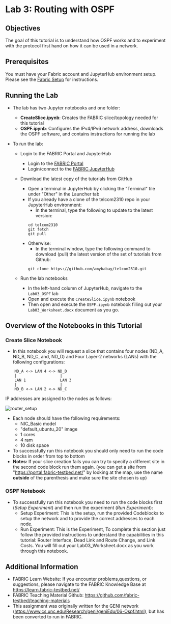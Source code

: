# Lab 3: Routing with OSPF

## Objectives

The goal of this tutorial is to understand how OSPF works and to experiment with the protocol first hand on how it can be used in a network.

## Prerequisites

You must have your Fabric account and JupyterHub environment setup. Please see
the [Fabric
Setup](https://github.com/amybabay/telcom2310/blob/main/Fabric_Setup.md) for
instructions.

## Running the Lab

- The lab has two Jupyter notebooks and one folder:
    - **CreateSlice.ipynb**: Creates the FABRIC slice/topology needed for this tutorial
    - **OSPF.ipynb**: Configures the IPv4/IPv6 network address, downloads the OSPF software, and contains instructions for running the lab 

- To run the lab:
   - Login to the FABRIC Portal and JupyterHub
    	- Login to the [FABRIC Portal](https://portal.fabric-testbed.net/)
    	- Login/connect to the [FABRIC JupyterHub](https://learn.fabric-testbed.net/knowledge-base/creating-your-first-experiment-in-jupyter-hub/)
   - Download the latest copy of the tutorials from GitHub
    	- Open a terminal in JupyterHub by clicking the "Terminal" tile under "Other" in the Launcher tab
        - If you already have a clone of the telcom2310 repo in your JupyterHub
          environment:
            - In the terminal, type the following to update to the latest version:
            ```
            cd telcom2310
            git fetch
            git pull
            ```
        - Otherwise:
            - In the terminal window, type the following command to download
              (pull) the latest version of the set of tutorials from Github:
            ```
            git clone https://github.com/amybabay/telcom2310.git
            ```

   - Run the lab notebooks
    	- In the left-hand column of JupyterHub, navigate to the `Lab03_OSPF` lab
    	- Open and execute the `CreateSlice.ipynb` notebook
        - Then open and execute the `OSPF.ipynb` notebook filling out your `Lab03_Worksheet.docx` document as you go.

## Overview of the Notebooks in this Tutorial

### Create Slice Notebook
- In this notebook you will request a slice that contains four nodes (ND_A, ND_B, ND_C, and, ND_D) and Four Layer-2 networks (LANs) with the following configurations:
```
	ND_A <-> LAN 4 <-> ND_D
	|            	    |
	LAN 1           	LAN 3
	|            	    |
	ND_B <-> LAN 2 <-> ND_C

```

IP addresses are assigned to the nodes as follows:

![router_setup](./router_setup.png)

- Each node should have the following requirements:
	- NIC_Basic model
	- "default_ubuntu_20" image
	- 1 cores
	- 4 ram
	- 10 disk space
 - To successfully run this notebook you should only need to run the code blocks in order from top to bottom
 - **Notes:** If your slice creation fails you can try to specify a different site in the second code block run them again. (you can get a site from "https://portal.fabric-testbed.net/" by looking at the map, use the name **outside** of the parenthesis and make sure the site chosen is up)

### OSPF Notebook
- To successfully run this notebook you need to run the code blocks first (*Setup Experiment*) and then run the experiment (*Run Experiment*):
	- Setup Experiment: This is the setup, run the provided Codeblocks to setup the network and to provide the correct addresses to each node.
    - Run Experiment: This is the Experiment, To complete this section just follow the provided instructions to understand the capabilities in this tutorial: Router Interface, Dead Link and Route Change, and Link Costs. You will fill out your Lab03_Worksheet.docx as you work through this notebook.
 
## Additional Information
- FABRIC Learn Website: If you encounter problems,questions, or suggestions, please navigate to the FABRIC Knowledge Base at https://learn.fabric-testbed.net/
- FABRIC Teaching Material Github: <https://github.com/fabric-testbed/teaching-materials>
- This assignment was originally written for the GENI network (<https://www.cs.unc.edu/Research/geni/geniEdu/06-Ospf.html>), but has been converted to run in FABRIC.
